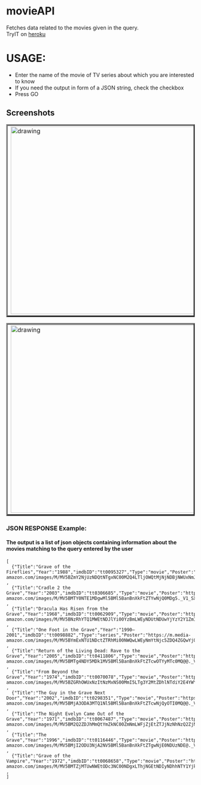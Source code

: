 # movieAPI
Fetches data related to the movies given in the query.  
TryIT on [heroku](https://movies-api-te.herokuapp.com/)


# USAGE:
* Enter the name of the movie of TV series about which you are interested to know
* If you need the output in form of a JSON string, check the checkbox
* Press GO




## Screenshots
<table border="3px">
  <tr>
    <td>
      <img src="https://user-images.githubusercontent.com/59741135/96269367-e9d75f00-0fe7-11eb-9b7d-629976c1add4.png" alt="drawing" height="500" width="900"/>
    </td>
  </tr>
  </table>
  <table border="3px">
  <tr>
    <td>
      <img src="https://user-images.githubusercontent.com/59741135/96269386-ecd24f80-0fe7-11eb-8b3d-dbe019f647aa.png" alt="drawing" height="500" width="900"/>
    </td>
  </tr>
  </table>
  




### JSON RESPONSE Example:
#### The output is a list of json objects containing information about the movies matching to the query entered by the user
```
[ 
  {"Title":"Grave of the Fireflies","Year":"1988","imdbID":"tt0095327","Type":"movie","Poster":"https://m.media-           amazon.com/images/M/MV5BZmY2NjUzNDQtNTgxNC00M2Q4LTljOWQtMjNjNDBjNWUxNmJlXkEyXkFqcGdeQXVyNTA4NzY1MzY@._V1_SX300.jpg"} , 
  {"Title":"Cradle 2 the Grave","Year":"2003","imdbID":"tt0306685","Type":"movie","Poster":"https://m.media-amazon.com/images/M/MV5BMTY0NTE1MDgwMl5BMl5BanBnXkFtZTYwNjQ0MDg5._V1_SX300.jpg"} , 
  {"Title":"Dracula Has Risen from the Grave","Year":"1968","imdbID":"tt0062909","Type":"movie","Poster":"https://m.media-amazon.com/images/M/MV5BNzRhYTQ1MWEtNDJlYi00YzBmLWEyNDUtNDUwYjYzY2Y1ZmI1XkEyXkFqcGdeQXVyNjUwNzk3NDc@._V1_SX300.jpg"} , 
  {"Title":"One Foot in the Grave","Year":"1990–2001","imdbID":"tt0098882","Type":"series","Poster":"https://m.media-amazon.com/images/M/MV5BYmExNTU1NDctZTRhMi00NWQwLWEyNmYtNjc5ZDQ4ZGQwYjQxXkEyXkFqcGdeQXVyODY0NzcxNw@@._V1_SX300.jpg"} , 
  {"Title":"Return of the Living Dead: Rave to the Grave","Year":"2005","imdbID":"tt0411806","Type":"movie","Poster":"https://m.media-amazon.com/images/M/MV5BMTg4NDY5MDk1MV5BMl5BanBnXkFtZTcwOTYyMTc0MQ@@._V1_SX300.jpg"} , 
  {"Title":"From Beyond the Grave","Year":"1974","imdbID":"tt0070078","Type":"movie","Poster":"https://m.media-amazon.com/images/M/MV5BZGRhOWUxNzItNzMxNS00MmI5LTg3Y2MtZDhlNTdiY2E4YWYzXkEyXkFqcGdeQXVyMjUzOTY1NTc@._V1_SX300.jpg"} , 
  {"Title":"The Guy in the Grave Next Door","Year":"2002","imdbID":"tt0298351","Type":"movie","Poster":"https://m.media-amazon.com/images/M/MV5BMjA3ODA3MTQ1Nl5BMl5BanBnXkFtZTcwNjQyOTI0MQ@@._V1_SX300.jpg"} , 
  {"Title":"The Night Evelyn Came Out of the Grave","Year":"1971","imdbID":"tt0067487","Type":"movie","Poster":"https://m.media-amazon.com/images/M/MV5BM2Q2ZDJhMmQtYmZkNC00ZmNmLWFjZjEtZTJjNzNhNzQ2ZjNmXkEyXkFqcGdeQXVyMjA0MzYwMDY@._V1_SX300.jpg"} , 
  {"Title":"The Grave","Year":"1996","imdbID":"tt0116446","Type":"movie","Poster":"https://m.media-amazon.com/images/M/MV5BMjI2ODU3NjA2NV5BMl5BanBnXkFtZTgwNjE0NDUzNDE@._V1_SX300.jpg"} , 
  {"Title":"Grave of the Vampire","Year":"1972","imdbID":"tt0068658","Type":"movie","Poster":"https://m.media-amazon.com/images/M/MV5BMTZjMTUwNWEtODc3NC00NDgxLThjNGEtNDIyNDhhNTY1YjkzXkEyXkFqcGdeQXVyMTQ2MjQyNDc@._V1_SX300.jpg"} , 
]
```

    
